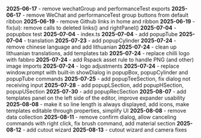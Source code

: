 **2025-06-17**  - remove wechatGroup and performanceTest exports
**2025-06-17**  - remove WeChat and performanceTest group buttons from default ribbon
**2025-06-19**  - remove Github links in home and ribbon
**2025-06-19**  - fix(ui): remove calls to deleted links() and rightPanel()
**2025-07-04**  - popupbox test
**2025-07-04**  - index.ts
**2025-07-04**  - add popupTube
**2025-07-04**  - translation
**2025-07-23**  - add popupCylinder
**2025-07-24**  - remove chinese language and add lithuanian
**2025-07-24**  - clean up lithuanian translations, add templates tab
**2025-07-24**  - replace chilli logo with fabbro
**2025-07-24**  - add Rspack asset rule to handle PNG (and other) image imports
**2025-07-24**  - logo adjustments
**2025-07-24**  - replace window.prompt with built‑in showDialog in popupBox, popupCylinder and popupTube commands
**2025-07-25**  - add popupTeeSection, fix dialog not receiving input
**2025-07-28**  - add popupLSection, add popupHSection, popupUSection
**2025-07-30**  - add popupRecSection
**2025-08-07**  - add templates panel on the left side of the editor, improve expander usability
**2025-08-08**  - make it so line length is always displayed, add icons, make templates editable through properties, simplify UI
**2025-08-08**  - remove data collection
**2025-08-11**  - remove confirm dialog, allow canceling commands with right click, fix brush command, add material section
**2025-08-12**  - add cutout wizard
**2025-08-13**  - cutout wizard and camera fixes